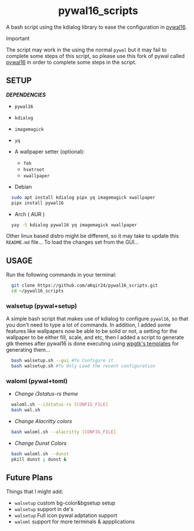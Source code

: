 <h1 align="center"> pywal16_scripts </h1>

A bash script using the kdialog library to ease the configuration in [pywal16](https://github.com/eylles/pywal16).

> [!important] 
> The script may work in the using the normal `pywal` but it may fail to complete some steps of this script, so please use this fork of pywal called [pywal16](https://github.com/eylles/pywal16) in order to complete some steps in the script.

## SETUP
_**DEPENDENCIES**_
- `pywal16`
- `kdialog`
- `imagemagick`
- `yq`
- A wallpaper setter (optional):
  - `feh`
  - `hsetroot`
  - `xwallpaper`

- Debian
```bash
  sudo apt install kdialog pipx yq imagemagick xwallpaper
  pipx install pywal16
```

- Arch ( AUR )
```bash
  yay -S kdialog pywal16 yq imagemagick xwallpaper
```
Other linux based distro might be different, so it may take to update this `README.md` file...
To load the changes set from the GUI...
<br>
## USAGE
Run the following commands in your terminal:
```bash
  git clone https://github.com/aKqir24/pywal16_scripts.git
  cd ~/pywal16_scripts
```
### walsetup (pywal+setup)
A simple bash script that makes use of kdialog to configure `pywal16`, so that you don't need to type a lot of commands. In addition, I added some features like wallpapers now be able to be solid or not, a setting for the wallpaper to be either fill, scale, and etc, then I added a script to generate gtk themes after pywal16 is done executing using [wpgtk's templates](https://github.com/deviantfero/wpgtk-templates) for generating them...
```bash
  bash walsetup.sh --gui #To Configure it
  bash walsetup.sh #To Only Load the recent configuration
```
### waloml (pywal+toml)
- _Change i3status-rs theme_
```bash
  waloml.sh --i3status-rs [CONFIG_FILE]
  bash wal.sh
```
- _Change Alacritty colors_
```bash
  bash waloml.sh --alacritty [CONFIG_FILE]
```
- _Change Dunst Colors_
```bash
  bash waloml.sh --dunst
  pkill dunst ; dunst & 
```
## Future Plans
Things that I might add:

- `walsetup` custom bg-color&bgsetup setup
- `walsetup` support in de's
- `walsetup` Full icon pywal adptation support
- `waloml` support for more terminals & appplications
